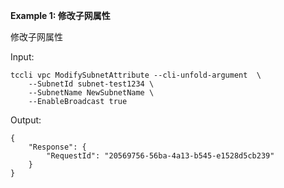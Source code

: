 **Example 1: 修改子网属性**

修改子网属性

Input: 

```
tccli vpc ModifySubnetAttribute --cli-unfold-argument  \
    --SubnetId subnet-test1234 \
    --SubnetName NewSubnetName \
    --EnableBroadcast true
```

Output: 
```
{
    "Response": {
        "RequestId": "20569756-56ba-4a13-b545-e1528d5cb239"
    }
}
```


